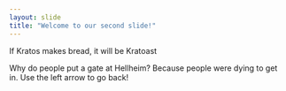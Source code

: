 ```yaml
---
layout: slide
title: "Welcome to our second slide!"
---
```

If Kratos makes bread, it will be Kratoast

Why do people put a gate at Hellheim? Because people were dying to get in.
Use the left arrow to go back!
